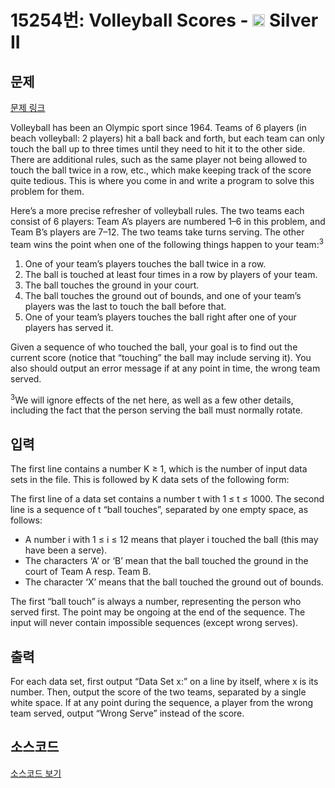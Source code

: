 # 15254번: Volleyball Scores - <img src="https://static.solved.ac/tier_small/9.svg" style="height:20px" /> Silver II

<!-- performance -->

<!-- 문제 제출 후 깃허브에 푸시를 했을 때 제출한 코드의 성능이 입력될 공간입니다.-->

<!-- end -->

## 문제

[문제 링크](https://boj.kr/15254)


<p>Volleyball has been an Olympic sport since 1964. Teams of 6 players (in beach volleyball: 2 players) hit a ball back and forth, but each team can only touch the ball up to three times until they need to hit it to the other side. There are additional rules, such as the same player not being allowed to touch the ball twice in a row, etc., which make keeping track of the score quite tedious. This is where you come in and write a program to solve this problem for them.</p>

<p>Here’s a more precise refresher of volleyball rules. The two teams each consist of 6 players: Team A’s players are numbered 1–6 in this problem, and Team B’s players are 7–12. The two teams take turns serving. The other team wins the point when one of the following things happen to your team:<sup>3</sup></p>

<ol>
<li>One of your team’s players touches the ball twice in a row.</li>
<li>The ball is touched at least four times in a row by players of your team.</li>
<li>The ball touches the ground in your court.</li>
<li>The ball touches the ground out of bounds, and one of your team’s players was the last to touch the ball before that.</li>
<li>One of your team’s players touches the ball right after one of your players has served it.</li>
</ol>

<p>Given a sequence of who touched the ball, your goal is to find out the current score (notice that “touching” the ball may include serving it). You also should output an error message if at any point in time, the wrong team served.</p>

<p><sup>3</sup>We will ignore effects of the net here, as well as a few other details, including the fact that the person serving the ball must normally rotate.</p>



## 입력


<p>The first line contains a number K ≥ 1, which is the number of input data sets in the file. This is followed by K data sets of the following form:</p>

<p>The first line of a data set contains a number t with 1 ≤ t ≤ 1000. The second line is a sequence of t “ball touches”, separated by one empty space, as follows:</p>

<ul>
<li>A number i with 1 ≤ i ≤ 12 means that player i touched the ball (this may have been a serve).</li>
<li>The characters ‘A’ or ‘B’ mean that the ball touched the ground in the court of Team A resp. Team B.</li>
<li>The character ‘X’ means that the ball touched the ground out of bounds.</li>
</ul>

<p>The first “ball touch” is always a number, representing the person who served first. The point may be ongoing at the end of the sequence. The input will never contain impossible sequences (except wrong serves).</p>



## 출력


<p>For each data set, first output “Data Set x:” on a line by itself, where x is its number. Then, output the score of the two teams, separated by a single white space. If at any point during the sequence, a player from the wrong team served, output “Wrong Serve” instead of the score.</p>



## 소스코드

[소스코드 보기](Volleyball%20Scores.cpp)